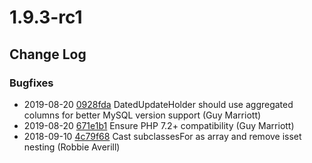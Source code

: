 # 1.9.3-rc1

<!--- Changes below this line will be automatically regenerated -->



## Change Log

### Bugfixes

 * 2019-08-20 [0928fda](https://github.com/silverstripe/cwp/commit/0928fda3998ea33cea7c8fac93c8a2d9a9432e1f) DatedUpdateHolder should use aggregated columns for better MySQL version support (Guy Marriott)
 * 2019-08-20 [671e1b1](https://github.com/silverstripe/cwp/commit/671e1b15d86bf66eccbe7f3f779b1f1376e4a4ed) Ensure PHP 7.2+ compatibility (Guy Marriott)
 * 2018-09-10 [4c79f68](https://github.com/silverstripe/silverstripe-widgets/commit/4c79f68b023c34a969e965e831606ea17743730f) Cast subclassesFor as array and remove isset nesting (Robbie Averill)


<!--- Changes above this line will be automatically regenerated -->